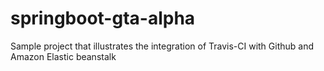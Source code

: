 # springboot-gta-alpha
Sample project that illustrates the integration of Travis-CI with Github and Amazon Elastic beanstalk
